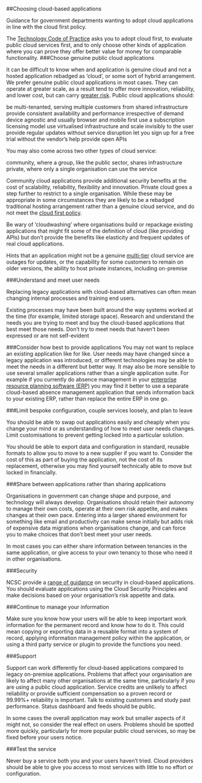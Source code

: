 ##Choosing cloud-based applications

Guidance for government departments wanting to adopt cloud applications in line with the cloud first policy.

The [Technology Code of Practice](https://www.gov.uk/government/publications/technology-code-of-practice/technology-code-of-practice) asks you to adopt cloud first, to evaluate public cloud services first, and to only choose other kinds of application where you can prove they offer better value for money for comparable functionality.
###Choose genuine public cloud applications

It can be difficult to know when and application is genuine cloud and not a hosted application rebadged as ‘cloud’, or some sort of hybrid arrangement.  We prefer genuine public cloud applications in most cases.  They can operate at greater scale, as a result tend to offer more innovation, reliability, and lower cost, but can carry [greater risk](https://www.ncsc.gov.uk/guidance/separation-and-cloud-security#publicC). Public cloud applications should:

be multi-tenanted, serving multiple customers from shared infrastructure
provide consistent availability and performance irrespective of demand
device agnostic and usually browser and mobile first
use a subscription licensing model
use virtualised infrastructure and scale invisibly to the user
provide regular updates without service disruption
let you sign up for a free trial without the vendor’s help
provide open APIs

You may also come across two other types of cloud service:

community, where a group, like the public sector, shares infrastructure
private, where only a single organisation can use the service

Community cloud applications provide additional security benefits at the cost of scalability, reliability, flexibility and innovation. Private cloud goes a step further to restrict to a single organisation.  While these may be appropriate in some circumstances they are likely to be a rebadged traditional hosting arrangement rather than a genuine cloud service, and do not meet the [cloud first policy](https://www.gov.uk/government/news/government-adopts-cloud-first-policy-for-public-sector-it).

Be wary of ‘cloudwashing’ where organisations build or repackage existing applications that might fit some of the definition of cloud (like providing APIs) but don’t provide the benefits like elasticity and frequent updates of real cloud applications.

Hints that an application might not be a genuine [multi-tier](https://en.wikipedia.org/wiki/Multitier_architecture) cloud service are outages for updates, or the capability for some customers to remain on older versions, the ability to host private instances, including on-premise

###Understand and meet user needs

Replacing legacy applications with cloud-based alternatives can often mean changing internal processes and training end users.

Existing processes may have been built around the way systems worked at the time (for example, limited storage space).  Research and understand the needs you are trying to meet and buy the cloud-based applications that best meet those needs.  Don’t try to meet needs that haven’t been expressed or are not self-evident

###Consider how best to provide applications
You may not want to replace an existing application like for like. User needs may have changed since a legacy application was introduced, or different technologies may be able to meet the needs in a different but better way. It may also be more sensible to use several smaller applications rather than a single application suite.  For example if you currently do absence management in your [enterprise resource planning software (ERP)](https://en.wikipedia.org/wiki/Enterprise_resource_planning) you may find it better to use a separate cloud-based absence management application that sends information back to your existing ERP, rather than replace the entire ERP in one go.

###Limit bespoke configuration, couple services loosely, and plan to leave

You should be able to swap out applications easily and cheaply when you change your mind or as understanding of how to meet user needs changes. Limit customisations to prevent getting locked into a particular solution.

You should be able to export data and configuration in standard, reusable formats to allow you to move to a new supplier if you want to.  Consider the cost of this as part of buying the application, not the cost of its replacement, otherwise you may find yourself technically able to move but locked in financially. 

###Share between applications rather than sharing applications

Organisations in government can change shape and purpose, and technology will always develop. Organisations should retain their autonomy to manage their own costs, operate at their own risk appetite, and makes changes at their own pace.  Entering into a larger shared environment for something like email and productivity can make sense initially but adds risk of expensive data migrations when organisations change, and can force you to make choices that don’t best meet your user needs.

In most cases you can either share information between tenancies in the same application, or give access to your own tenancy to those who need it in other organisations.

###Security

NCSC provide a [range of guidance](https://www.ncsc.gov.uk/index/guidance?f[0]=field_topics%253Aname%3ACloud%20security) on security in cloud-based applications. You should evaluate applications using the Cloud Security Principles and make decisions based on your organisation’s risk appetite and data.

###Continue to manage your information

Make sure you know how your users will be able to keep important work information for the permanent record and know how to do it.  This could mean copying or exporting data in a reusable format into a system of record, applying information management policy within the application, or using a third party service or plugin to provide the functions you need.

###Support

Support can work differently for cloud-based applications compared to legacy on-premise applications.  Problems that affect your organisation are likely to affect many other organisations at the same time, particularly if you are using a public cloud application.  Service credits are unlikely to affect reliability or provide sufficient compensation so a proven record or 99.99%+ reliability is important.  Talk to existing customers and study past performance. Status dashboard and feeds should be public.

In some cases the overall application may work but smaller aspects of it might not, so consider the real effect on users. Problems should be spotted more quickly, particularly for more popular public cloud services, so may be fixed before your users notice.

###Test the service

Never buy a service both you and your users haven’t tried. Cloud providers should be able to give you access to most services with little to no effort or configuration.
